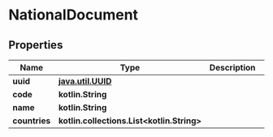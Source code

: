 
# NationalDocument

## Properties
Name | Type | Description | Notes
------------ | ------------- | ------------- | -------------
**uuid** | [**java.util.UUID**](java.util.UUID.md) |  |  [readonly]
**code** | **kotlin.String** |  | 
**name** | **kotlin.String** |  | 
**countries** | **kotlin.collections.List&lt;kotlin.String&gt;** |  | 



